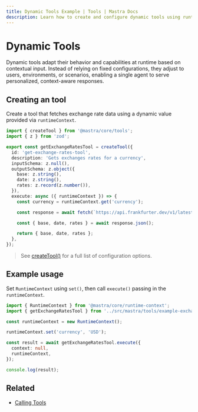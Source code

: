 ```yaml
---
title: Dynamic Tools Example | Tools | Mastra Docs
description: Learn how to create and configure dynamic tools using runtime context in Mastra.
---
```


# Dynamic Tools

Dynamic tools adapt their behavior and capabilities at runtime based on contextual input. Instead of relying on fixed configurations, they adjust to users, environments, or scenarios, enabling a single agent to serve personalized, context-aware responses.

## Creating an tool

Create a tool that fetches exchange rate data using a dynamic value provided via `runtimeContext`.

```typescript filename="src/mastra/tools/example-exchange-rates-tool.ts" showLineNumbers copy
import { createTool } from '@mastra/core/tools';
import { z } from 'zod';

export const getExchangeRatesTool = createTool({
  id: 'get-exchange-rates-tool',
  description: 'Gets exchanges rates for a currency',
  inputSchema: z.null(),
  outputSchema: z.object({
    base: z.string(),
    date: z.string(),
    rates: z.record(z.number()),
  }),
  execute: async ({ runtimeContext }) => {
    const currency = runtimeContext.get('currency');

    const response = await fetch(`https://api.frankfurter.dev/v1/latest?base=${currency}`);

    const { base, date, rates } = await response.json();

    return { base, date, rates };
  },
});
```

> See [createTool()](/docs/reference/tools/create-tool) for a full list of configuration options.

## Example usage

Set `RuntimeContext` using `set()`, then call `execute()` passing in the `runtimeContext`.

```typescript filename="src/test-exchange-rate.ts" showLineNumbers copy
import { RuntimeContext } from '@mastra/core/runtime-context';
import { getExchangeRatesTool } from '../src/mastra/tools/example-exchange-rates-tool';

const runtimeContext = new RuntimeContext();

runtimeContext.set('currency', 'USD');

const result = await getExchangeRatesTool.execute({
  context: null,
  runtimeContext,
});

console.log(result);
```

## Related

- [Calling Tools](./calling-tools#from-the-command-line)
